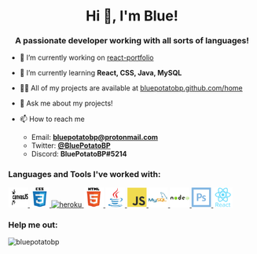 <h1 align="center">Hi 👋, I'm <bold>Blue!</bold></h1>
<h3 align="center">A passionate developer working with all sorts of languages!</h3>

- 🔭 I’m currently working on [react-portfolio](github.com/BluePotatoBP/react-portfolio)

- 🌱 I’m currently learning **React, CSS, Java, MySQL**

- 👨‍💻 All of my projects are available at [bluepotatobp.github.com/home](bluepotatobp.github.com/home)

- 💬 Ask me about my projects!

- 📫 How to reach me 
    - Email: **bluepotatobp@protonmail.com**
    - Twitter: **<a href="https://twitter.com/bluepotatobp" target="_blank" rel="norefferer">@BluePotatoBP</a>**
    - Discord: **BluePotatoBP#5214**

<h3 align="left">Languages and Tools I've worked with:</h3>
<p align="left">
    <a href="https://canvasjs.com" target="_blank" rel="noreferrer">
        <img src="https://raw.githubusercontent.com/Hardik0307/Hardik0307/master/assets/canvasjs-charts.svg" alt="canvasjs" width="40" height="40"/>
    </a>
    <a href="https://www.w3schools.com/css/" target="_blank" rel="noreferrer">
        <img src="https://raw.githubusercontent.com/devicons/devicon/master/icons/css3/css3-original-wordmark.svg" alt="css3" width="40" height="40"/>
    </a>
    <a href="https://heroku.com" target="_blank" rel="noreferrer">
        <img src="https://www.vectorlogo.zone/logos/heroku/heroku-icon.svg" alt="heroku" width="40" height="40"/>
    </a>
    <a href="https://www.w3.org/html/" target="_blank" rel="noreferrer">
        <img src="https://raw.githubusercontent.com/devicons/devicon/master/icons/html5/html5-original-wordmark.svg" alt="html5" width="40" height="40"/> </a> <a href="https://www.java.com" target="_blank" rel="noreferrer">
    <img src="https://raw.githubusercontent.com/devicons/devicon/master/icons/java/java-original.svg" alt="java" width="40" height="40"/>
    </a>
    <a href="https://developer.mozilla.org/en-US/docs/Web/JavaScript" target="_blank" rel="noreferrer">
        <img src="https://raw.githubusercontent.com/devicons/devicon/master/icons/javascript/javascript-original.svg" alt="javascript" width="40" height="40"/>
    </a>
    <a href="https://www.mysql.com/" target="_blank" rel="noreferrer">
        <img src="https://raw.githubusercontent.com/devicons/devicon/master/icons/mysql/mysql-original-wordmark.svg" alt="mysql" width="40" height="40"/>
    </a>
    <a href="https://nodejs.org" target="_blank" rel="noreferrer">
        <img src="https://raw.githubusercontent.com/devicons/devicon/master/icons/nodejs/nodejs-original-wordmark.svg" alt="nodejs" width="40" height="40"/>
    </a>
    <a href="https://www.photoshop.com/en" target="_blank" rel="noreferrer">
        <img src="https://raw.githubusercontent.com/devicons/devicon/master/icons/photoshop/photoshop-line.svg" alt="photoshop" width="40" height="40"/>
    </a>
    <a href="https://reactjs.org/" target="_blank" rel="noreferrer">
        <img src="https://raw.githubusercontent.com/devicons/devicon/master/icons/react/react-original-wordmark.svg" alt="react" width="40" height="40"/>
    </a>
</p>

<h3 align="left">Help me out:</h3>
<p><a href="https://ko-fi.com/bluepotatobp"> <img align="left" src="https://cdn.ko-fi.com/cdn/kofi3.png?v=3" height="40" width="150" alt="bluepotatobp" /></a></p><br><br>
